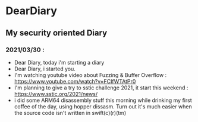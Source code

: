 # DearDiary

## My security oriented Diary

### 2021/03/30 : 

- Dear Diary, today i'm starting a diary
- Dear Diary, i started you.
- I'm watching youtube video about Fuzzing & Buffer Overflow : https://www.youtube.com/watch?v=FCIfWTAtPr0
- I'm planning to give a try to sstic challenge 2021, it start this weekend : https://www.sstic.org/2021/news/
- i did some ARM64 disassembly stuff this morning while drinking my first coffee of the day, using hopper dissasm. Turn out it's much easier when the source code isn't written in swift(c)(r)(tm)

